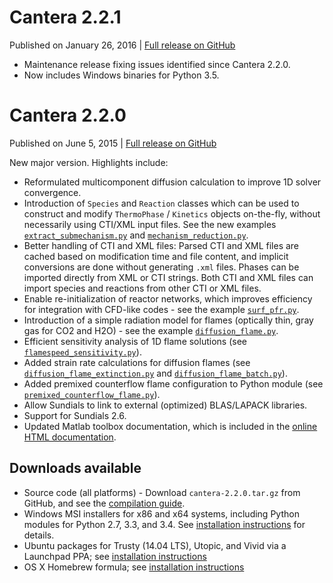 # Cantera 2.2.1

Published on January 26, 2016 | [Full release on GitHub](https://github.com/Cantera/cantera/releases/tag/v2.2.1)

- Maintenance release fixing issues identified since Cantera 2.2.0.
- Now includes Windows binaries for Python 3.5.

# Cantera 2.2.0

Published on June 5, 2015 | [Full release on GitHub](https://github.com/Cantera/cantera/releases/tag/v2.2.0)

New major version. Highlights include:

- Reformulated multicomponent diffusion calculation to improve 1D solver convergence.
- Introduction of `Species` and `Reaction` classes which can be used to construct and modify `ThermoPhase` / `Kinetics` objects on-the-fly, without necessarily using CTI/XML input files. See the new examples [`extract_submechanism.py`](https://cantera.org/2.2/sphinx/html/cython/examples/kinetics_extract_submechanism.html) and [`mechanism_reduction.py`](https://cantera.org/2.2/sphinx/html/cython/examples/kinetics_mechanism_reduction.html).
- Better handling of CTI and XML files: Parsed CTI and XML files are cached based on modification time and file content, and implicit conversions are done without generating `.xml` files. Phases can be imported directly from XML or CTI strings. Both CTI and XML files can import species and reactions from other CTI or XML files.
- Enable re-initialization of reactor networks, which improves efficiency for integration with CFD-like codes - see the example [`surf_pfr.py`](https://cantera.org/2.2/sphinx/html/cython/examples/reactors_surf_pfr.html).
- Introduction of a simple radiation model for flames (optically thin, gray gas for CO2 and H2O) - see the example [`diffusion_flame.py`](https://cantera.org/2.2/sphinx/html/cython/examples/onedim_diffusion_flame.html).
- Efficient sensitivity analysis of 1D flame solutions (see [`flamespeed_sensitivity.py`](https://cantera.org/2.2/sphinx/html/cython/examples/onedim_flamespeed_sensitivity.html)).
- Added strain rate calculations for diffusion flames (see [`diffusion_flame_extinction.py`](https://cantera.org/2.2/sphinx/html/cython/examples/onedim_diffusion_flame_extinction.html) and [`diffusion_flame_batch.py`](https://cantera.org/2.2/sphinx/html/cython/examples/onedim_diffusion_flame_batch.html)).
- Added premixed counterflow flame configuration to Python module (see [`premixed_counterflow_flame.py`](https://cantera.org/2.2/sphinx/html/cython/examples/onedim_premixed_counterflow_flame.html)).
- Allow Sundials to link to external (optimized) BLAS/LAPACK libraries.
- Support for Sundials 2.6.
- Updated Matlab toolbox documentation, which is included in the [online HTML documentation](https://cantera.org/2.2/sphinx/html/matlab/index.html).

## Downloads available

- Source code (all platforms) - Download `cantera-2.2.0.tar.gz` from GitHub, and see the [compilation guide](https://cantera.org/2.2/sphinx/html/compiling.html).
- Windows MSI installers for x86 and x64 systems, including Python modules for Python 2.7, 3.3, and 3.4. See [installation instructions](https://cantera.org/2.2/sphinx/html/install.html#windows) for details.
- Ubuntu packages for Trusty (14.04 LTS), Utopic, and Vivid via a Launchpad PPA; see [installation instructions](https://cantera.org/2.2/sphinx/html/install.html#ubuntu)
- OS X Homebrew formula; see [installation instructions](https://cantera.org/2.2/sphinx/html/install.html#mac-os-x)
